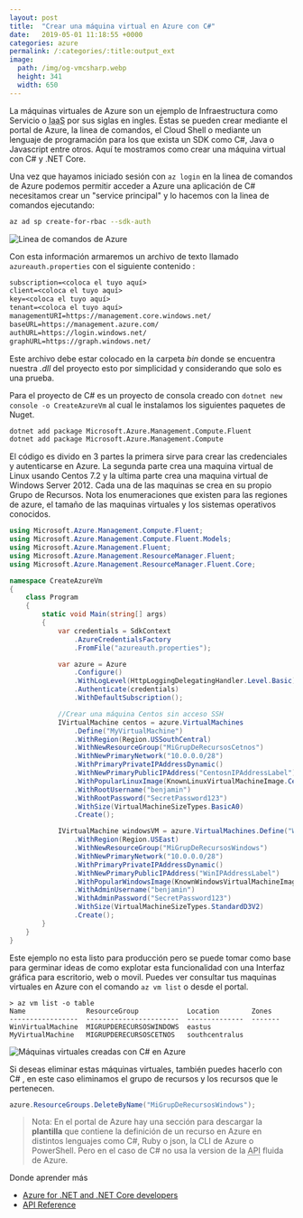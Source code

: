 ```yaml
---
layout: post
title:  "Crear una máquina virtual en Azure con C#"
date:   2019-05-01 11:18:55 +0000
categories: azure
permalink: /:categories/:title:output_ext
image:
  path: /img/og-vmcsharp.webp
  height: 341
  width: 650
---
```


La máquinas virtuales de Azure son un ejemplo de Infraestructura como Servicio o <abbr lang="en" title="Infrastructure as a Service">IaaS</abbr> por sus siglas en ingles. Estas se pueden crear mediante el portal de Azure, la linea de comandos, el Cloud Shell o mediante un lenguaje de programación para los que exista un SDK como C#, Java o Javascript entre otros. Aquí te mostramos como crear una máquina virtual con C# y .NET Core.

Una vez que hayamos iniciado sesión con `az login` en la linea de comandos de Azure podemos permitir acceder a Azure una aplicación de C# necesitamos crear un "service principal" y lo hacemos con la linea de comandos ejecutando:

```bash
az ad sp create-for-rbac --sdk-auth
```

<img data-src="/img/serviceprincipal.webp" class="lazyload"  alt="Linea de comandos de Azure">

Con esta información armaremos un archivo de texto llamado `azureauth.properties` con el siguiente contenido :

```txt
subscription=<coloca el tuyo aquí>
client=<coloca el tuyo aquí>
key=<coloca el tuyo aquí>
tenant=<coloca el tuyo aquí>
managementURI=https://management.core.windows.net/
baseURL=https://management.azure.com/
authURL=https://login.windows.net/
graphURL=https://graph.windows.net/
```

Este archivo debe estar colocado en la carpeta _bin_ donde se encuentra nuestra _.dll_ del proyecto esto por simplicidad y considerando que solo es una prueba.

Para el proyecto de C# es un proyecto de consola creado con `dotnet new console -o CreateAzureVm` al cual le instalamos los siguientes paquetes de Nuget.

```bash
dotnet add package Microsoft.Azure.Management.Compute.Fluent
dotnet add package Microsoft.Azure.Management.Compute
```

El código es divido en 3 partes la primera sirve para crear las credenciales y autenticarse en Azure. La segunda parte crea una maquina virtual de Linux usando Centos 7.2 y la ultima parte crea una maquina virtual de Windows Server 2012. Cada una de las maquinas se crea en su propio Grupo de Recursos. Nota los enumeraciones que existen para las regiones de azure, el tamaño de las maquinas virtuales y los sistemas operativos conocidos.

```cs
using Microsoft.Azure.Management.Compute.Fluent;
using Microsoft.Azure.Management.Compute.Fluent.Models;
using Microsoft.Azure.Management.Fluent;
using Microsoft.Azure.Management.ResourceManager.Fluent;
using Microsoft.Azure.Management.ResourceManager.Fluent.Core;

namespace CreateAzureVm
{
    class Program
    {
        static void Main(string[] args)
        {
            var credentials = SdkContext
                .AzureCredentialsFactory
                .FromFile("azureauth.properties");

            var azure = Azure
                .Configure()
                .WithLogLevel(HttpLoggingDelegatingHandler.Level.Basic)
                .Authenticate(credentials)
                .WithDefaultSubscription();

            //Crear una máquina Centos sin acceso SSH
            IVirtualMachine centos = azure.VirtualMachines
                .Define("MyVirtualMachine")
                .WithRegion(Region.USSouthCentral)
                .WithNewResourceGroup("MiGrupDeRecursosCetnos")
                .WithNewPrimaryNetwork("10.0.0.0/28")
                .WithPrimaryPrivateIPAddressDynamic()
                .WithNewPrimaryPublicIPAddress("CentosnIPAddressLabel")
                .WithPopularLinuxImage(KnownLinuxVirtualMachineImage.CentOS7_2)
                .WithRootUsername("benjamin")
                .WithRootPassword("SecretPassword123")
                .WithSize(VirtualMachineSizeTypes.BasicA0)
                .Create();

            IVirtualMachine windowsVM = azure.VirtualMachines.Define("WinVirtualMachine")
                .WithRegion(Region.USEast)
                .WithNewResourceGroup("MiGrupDeRecursosWindows")
                .WithNewPrimaryNetwork("10.0.0.0/28")
                .WithPrimaryPrivateIPAddressDynamic()
                .WithNewPrimaryPublicIPAddress("WinIPAddressLabel")
                .WithPopularWindowsImage(KnownWindowsVirtualMachineImage.WindowsServer2012R2Datacenter)
                .WithAdminUsername("benjamin")
                .WithAdminPassword("SecretPassword123")
                .WithSize(VirtualMachineSizeTypes.StandardD3V2)
                .Create();
        }
    }
}
```

Este ejemplo no esta listo para producción pero se puede tomar como base para germinar ideas de como explotar esta funcionalidad con una Interfaz gráfica para escritorio, web o movil. Puedes ver consultar tus maquinas virtuales en Azure con el comando `az vm list` o desde el portal.

```
> az vm list -o table
Name               ResourceGroup            Location        Zones
-----------------  -----------------------  --------------  -------
WinVirtualMachine  MIGRUPDERECURSOSWINDOWS  eastus
MyVirtualMachine   MIGRUPDERECURSOSCETNOS   southcentralus
```

<img data-src="/img/MaquinasVistualesAzure.webp" class="lazyload"  alt="Máquinas virtuales creadas con C# en Azure">

Si deseas eliminar estas máquinas virtuales, también puedes hacerlo con C# , en este caso eliminamos el grupo de recursos y los recursos que le pertenecen.

```cs
azure.ResourceGroups.DeleteByName("MiGrupDeRecursosWindows");
```

> Nota: En el portal de Azure hay una sección para descargar la **plantilla** que contiene la definición de un recurso en Azure en distintos lenguajes como C#, Ruby o json, la CLI de Azure o PowerShell. Pero en el caso de C# no usa la version de la <abbr lang="en" title="Application Programming Interface">API</abbr> fluida de Azure.

Donde aprender más

* [Azure for .NET and .NET Core developers](https://docs.microsoft.com/dotnet/azure/index?view=azure-dotnet)
* [API Reference](https://docs.microsoft.com/en-us/dotnet/api/overview/azure/?view=azure-dotnet)